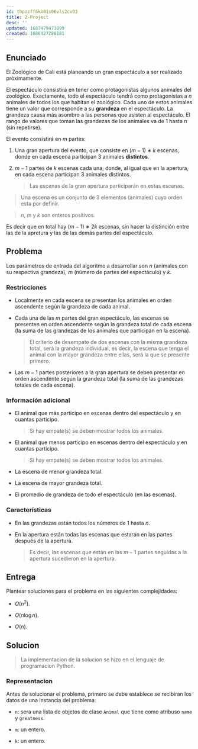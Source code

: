 ```yaml
---
id: thpzzff6kb81s06vls2cv03
title: 2-Project
desc: ''
updated: 1687479473099
created: 1686427286181
---
```


## Enunciado

El Zoológico de Cali está planeando un gran espectáculo a ser realizado próximamente.

El espectáculo consistirá en tener como protagonistas algunos animales del zoológico. Exactamente, todo el espectáculo tendrá como protagonistas a $n$ animales de todos los que habitan el zoológico. Cada uno de estos animales tiene un valor que corresponde a su **grandeza** en el espectáculo. La grandeza causa más asombro a las personas que asisten al espectáculo. El rango de valores que toman las grandezas de los animales va de 1 hasta $n$ (sin repetirse).

El evento consistirá en $m$ partes:

1. Una gran apertura del evento, que consiste en $(m − 1) ∗ k$ escenas, donde en cada escena participan 3 animales **distintos**.

2. $m - 1$ partes de $k$ escenas cada una, donde, al igual que en la apertura, en cada escena participan 3 animales distintos.

	> Las escenas de la gran apertura participarán en estas escenas.

> Una escena es un conjunto de 3 elementos (animales) cuyo orden esta por definir.

> $n$, $m$ y $k$ son enteros positivos.

Es decir que en total hay $(m − 1) ∗ 2k$ escenas, sin hacer la distinción entre las de la apretura y las de las demás partes del espectáculo.

## Problema

Los parámetros de entrada del algoritmo a desarrollar son $n$ (animales con su respectiva grandeza), $m$ (número de partes del espectáculo) y $k$.

### Restricciones

- Localmente en cada escena se presentan los animales en orden ascendente según la grandeza de cada animal.

- Cada una de las $m$ partes del gran espectáculo, las escenas se presenten en orden ascendente según la grandeza total de cada escena (la suma de las grandezas de los animales que participan en la escena).

	> El criterio de desempate de dos escenas con la misma grandeza total, será la grandeza individual, es decir, la escena que tenga el animal con la mayor grandeza entre ellas, será la que se presente primero.

- Las $m -1$ partes posteriores a la gran apertura se deben presentar en orden ascendente según la grandeza total (la suma de las grandezas totales de cada escena).

### Información adicional

- El animal que más participo en escenas dentro del espectáculo y en cuantas participo.

	> Si hay empate(s) se deben mostrar todos los animales.

- El animal que menos participo en escenas dentro del espectáculo y en cuantas participo.

	> Si hay empate(s) se deben mostrar todos los animales.

- La escena de menor grandeza total.

- La escena de mayor grandeza total.

- El promedio de grandeza de todo el espectáculo (en las escenas).

### Características

- En las grandezas están todos los números de 1 hasta $n$.

- En la apertura están todas las escenas que estarán en las partes después de la apertura.

	> Es decir, las escenas que están en las $m − 1$ partes seguidas a la apertura sucedieron en la apertura.

## Entrega

Plantear soluciones para el problema en las siguientes complejidades:

- $O(n^2)$.

- $O(n\log n)$.

- $O(n)$.

## Solucion

> La implementacion de la solucion se hizo en el lenguaje de programacion Python.

### Representacion

Antes de solucionar el problema, primero se debe establece se recibiran los datos de una instancia del problema:

- `n`: sera una lista de objetos de clase `Animal` que tiene como atribuso `name` y `greatness`.

- `m`: un entero.

- `k`: un entero.


